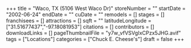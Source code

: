 +++
title = "Waco, TX (5106 West Waco Dr)"
storeNumber = ""
startDate = "2002-06-24"
endDate = ""
cuDate = ""
remodels = []
stages = []
franchisees = []
attractions = []
sqft = ""
latitudeLongitude = ["31.51677437","-97.18081953"]
citations = []
contributors = []
downloadLinks = []
pageThumbnailFile = "y7w_vfVSVgIxCPzx5JHG.avif"
tags = ["Locations"]
categories = ["Chuck E. Cheese's"]
draft = false
+++
